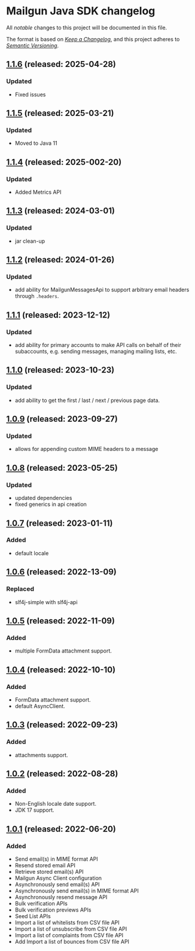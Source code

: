 # Mailgun Java SDK changelog

All _notable_ changes to this project will be documented in this file.

The format is based on _[Keep a Changelog][keepachangelog]_, and this project
adheres to _[Semantic Versioning][semver]_.

## [1.1.6] (released: 2025-04-28)
### Updated
- Fixed issues

## [1.1.5] (released: 2025-03-21)
### Updated
- Moved to Java 11

## [1.1.4] (released: 2025-002-20)
### Updated
- Added Metrics API

## [1.1.3] (released: 2024-03-01)
### Updated
- jar clean-up

## [1.1.2] (released: 2024-01-26)
### Updated
- add ability for MailgunMessagesApi to support arbitrary email headers through `.headers`.

## [1.1.1] (released: 2023-12-12)
### Updated
- add ability for primary accounts to make API calls on behalf of their subaccounts, e.g. sending messages, managing mailing lists, etc.

## [1.1.0] (released: 2023-10-23)
### Updated
- add ability to get the first / last / next / previous page data.

## [1.0.9] (released: 2023-09-27)
### Updated
- allows for appending custom MIME headers to a message

## [1.0.8] (released: 2023-05-25)
### Updated
- updated dependencies
- fixed generics in api creation

## [1.0.7] (released: 2023-01-11)
### Added
- default locale

## [1.0.6] (released: 2022-13-09)
### Replaced
- slf4j-simple with slf4j-api

## [1.0.5] (released: 2022-11-09)
### Added
- multiple FormData attachment support.

## [1.0.4] (released: 2022-10-10)
### Added
- FormData attachment support.
- default AsyncClient.

## [1.0.3] (released: 2022-09-23)
### Added
- attachments support.

## [1.0.2] (released: 2022-08-28)
### Added
- Non-English locale date support.
- JDK 17 support.

## [1.0.1] (released: 2022-06-20)

### Added
- Send email(s) in MIME format API
- Resend stored email  API
- Retrieve stored email(s) API
- Mailgun Async Client configuration
- Asynchronously send email(s) API
- Asynchronously send email(s) in MIME format API
- Asynchronously resend message API
- Bulk verification APIs
- Bulk verification previews APIs
- Seed List APIs
- Import a list of whitelists from CSV file API
- Import a list of unsubscribe from CSV file API
- Import a list of complaints from CSV file API
- Add Import a list of bounces from CSV file API

[1.1.6]: https://github.com/mailgun/mailgun-java/compare/v1.1.5...v1.1.6
[1.1.5]: https://github.com/mailgun/mailgun-java/compare/v1.1.4...v1.1.5
[1.1.4]: https://github.com/mailgun/mailgun-java/compare/v1.1.3...v1.1.4
[1.1.3]: https://github.com/mailgun/mailgun-java/compare/release/1.1.2...release/1.1.3
[1.1.2]: https://github.com/mailgun/mailgun-java/compare/release/1.1.1...release/1.1.2
[1.1.1]: https://github.com/mailgun/mailgun-java/compare/release/1.1.0...release/1.1.1
[1.1.0]: https://github.com/mailgun/mailgun-java/compare/release/1.0.9...release/1.1.0
[1.0.9]: https://github.com/mailgun/mailgun-java/compare/release/1.0.8...release/1.0.9
[1.0.8]: https://github.com/mailgun/mailgun-java/compare/release/1.0.7...release/1.0.8
[1.0.7]: https://github.com/mailgun/mailgun-java/compare/release/1.0.6...release/1.0.7
[1.0.6]: https://github.com/mailgun/mailgun-java/compare/release/1.0.5...release/1.0.6
[1.0.5]: https://github.com/mailgun/mailgun-java/compare/release/1.0.4...release/1.0.5
[1.0.4]: https://github.com/mailgun/mailgun-java/compare/release/1.0.3...release/1.0.4
[1.0.3]: https://github.com/mailgun/mailgun-java/compare/release/1.0.2...release/1.0.3
[1.0.2]: https://github.com/mailgun/mailgun-java/compare/release/1.0.1...release/1.0.2
[1.0.1]: https://github.com/mailgun/mailgun-java/compare/release/1.0.0...release/1.0.1


[keepachangelog]: https://keepachangelog.com/
[semver]: https://semver.org/spec/v2.0.0.html